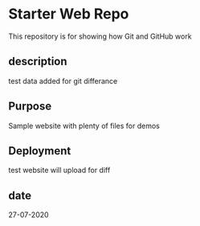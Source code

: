 # Starter Web Repo

This repository is for showing how Git and GitHub work

## description
test data added for git differance

## Purpose

Sample website with plenty of files for demos

## Deployment
test website will upload for diff

## date
27-07-2020